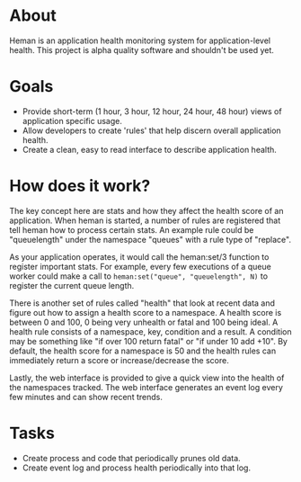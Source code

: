 # About

Heman is an application health monitoring system for application-level health. This project is alpha quality software and shouldn't be used yet.

# Goals

 * Provide short-term (1 hour, 3 hour, 12 hour, 24 hour, 48 hour) views of application specific usage.
 * Allow developers to create 'rules' that help discern overall application health.
 * Create a clean, easy to read interface to describe application health.

# How does it work?

The key concept here are stats and how they affect the health score of an application. When heman is started, a number of rules are registered that tell heman how to process certain stats. An example rule could be "queuelength" under the namespace "queues" with a rule type of "replace".

As your application operates, it would call the heman:set/3 function to register important stats. For example, every few executions of a queue worker could make a call to `heman:set("queue", "queuelength", N)` to register the current queue length.

There is another set of rules called "health" that look at recent data and figure out how to assign a health score to a namespace. A health score is between 0 and 100, 0 being very unhealth or fatal and 100 being ideal. A health rule consists of a namespace, key, condition and a result. A condition may be something like "if over 100 return fatal" or "if under 10 add +10". By default, the health score for a namespace is 50 and the health rules can immediately return a score or increase/decrease the score.

Lastly, the web interface is provided to give a quick view into the health of the namespaces tracked. The web interface generates an event log every few minutes and can show recent trends.

# Tasks

 * Create process and code that periodically prunes old data.
 * Create event log and process health periodically into that log.
